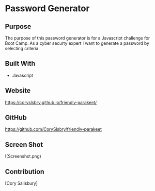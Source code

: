 # Password Generator

## Purpose
The purpose of this password generator is for a Javascript challenge for Boot Camp.
As a cyber securty expert I want to generate a password by selecting criteria.

## Built With
* Javascript

## Website
https://coryslsbry.github.io/friendly-parakeet/

## GitHub
https://github.com/CorySlsbry/friendly-parakeet

## Screen Shot
!(Screenshot.png)

## Contribution
[Cory Salisbury]